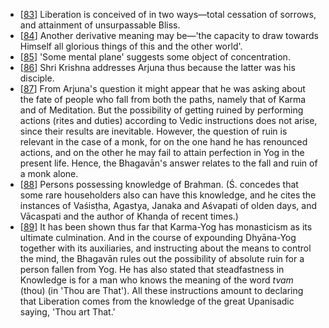 - [[83](#page--1-0)] Liberation is conceived of in two ways—total cessation of sorrows, and attainment of unsurpassable Bliss.
- [[84](#page--1-1)] Another derivative meaning may be—'the capacity to draw towards Himself all glorious things of this and the other world'.
- [[85](#page--1-2)] 'Some mental plane' suggests some object of concentration.
- [[86](#page--1-3)] Shri Krishna addresses Arjuna thus because the latter was his disciple.
- [[87](#page--1-4)] From Arjuna's question it might appear that he was asking about the fate of people who fall from both the paths, namely that of Karma and of Meditation. But the possibility of getting ruined by performing actions (rites and duties) according to Vedic instructions does not arise, since their results are inevitable. However, the question of ruin is relevant in the case of a monk, for on the one hand he has renounced actions, and on the other he may fail to attain perfection in Yog in the present life. Hence, the Bhagavān's answer relates to the fall and ruin of a monk alone.
- [[88](#page--1-5)] Persons possessing knowledge of Brahman. (Ś. concedes that some rare householders also can have this knowledge, and he cites the instances of Vaśisṭha, Agastya, Janaka and Aśvapati of olden days, and Vācaspati and the author of Khanḍa of recent times.)
- [[89](#page--1-6)] It has been shown thus far that Karma-Yog has monasticism as its ultimate culmination. And in the course of expounding Dhyāna-Yog together with its auxiliaries, and instructing about the means to control the mind, the Bhagavān rules out the possibility of absolute ruin for a person fallen from Yog. He has also stated that steadfastness in Knowledge is for a man who knows the meaning of the word *tvam* (thou) (in 'Thou are That'). All these instructions amount to declaring that Liberation comes from the knowledge of the great Upanisadic saying, 'Thou art That.'